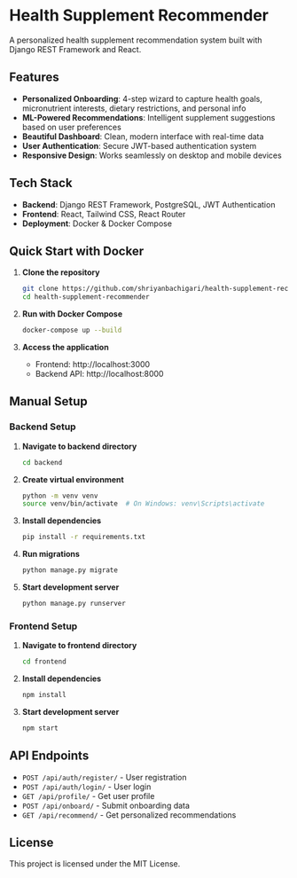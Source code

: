 # Health Supplement Recommender

A personalized health supplement recommendation system built with Django REST Framework and React.

## Features

- **Personalized Onboarding**: 4-step wizard to capture health goals, micronutrient interests, dietary restrictions, and personal info
- **ML-Powered Recommendations**: Intelligent supplement suggestions based on user preferences
- **Beautiful Dashboard**: Clean, modern interface with real-time data
- **User Authentication**: Secure JWT-based authentication system
- **Responsive Design**: Works seamlessly on desktop and mobile devices

## Tech Stack

- **Backend**: Django REST Framework, PostgreSQL, JWT Authentication
- **Frontend**: React, Tailwind CSS, React Router
- **Deployment**: Docker & Docker Compose

## Quick Start with Docker

1. **Clone the repository**
   ```bash
   git clone https://github.com/shriyanbachigari/health-supplement-recommender.git
   cd health-supplement-recommender
   ```

2. **Run with Docker Compose**
   ```bash
   docker-compose up --build
   ```

3. **Access the application**
   - Frontend: http://localhost:3000
   - Backend API: http://localhost:8000

## Manual Setup

### Backend Setup

1. **Navigate to backend directory**
   ```bash
   cd backend
   ```

2. **Create virtual environment**
   ```bash
   python -m venv venv
   source venv/bin/activate  # On Windows: venv\Scripts\activate
   ```

3. **Install dependencies**
   ```bash
   pip install -r requirements.txt
   ```

4. **Run migrations**
   ```bash
   python manage.py migrate
   ```

5. **Start development server**
   ```bash
   python manage.py runserver
   ```

### Frontend Setup

1. **Navigate to frontend directory**
   ```bash
   cd frontend
   ```

2. **Install dependencies**
   ```bash
   npm install
   ```

3. **Start development server**
   ```bash
   npm start
   ```

## API Endpoints

- `POST /api/auth/register/` - User registration
- `POST /api/auth/login/` - User login
- `GET /api/profile/` - Get user profile
- `POST /api/onboard/` - Submit onboarding data
- `GET /api/recommend/` - Get personalized recommendations


## License

This project is licensed under the MIT License.
